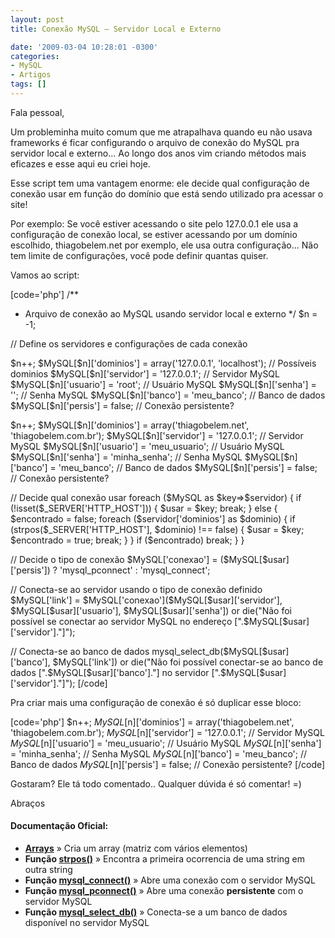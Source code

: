 ```yaml
---
layout: post
title: Conexão MySQL – Servidor Local e Externo

date: '2009-03-04 10:28:01 -0300'
categories:
- MySQL
- Artigos
tags: []
---
```

<p>Fala pessoal,</p>
<p>Um probleminha muito comum que me atrapalhava quando eu não usava frameworks é ficar configurando o arquivo de conexão do MySQL pra servidor local e externo... Ao longo dos anos vim criando métodos mais eficazes e esse aqui eu criei hoje.</p>
<p>Esse script tem uma vantagem enorme: ele decide qual configuração de conexão usar em função do domínio que está sendo utilizado pra acessar o site!</p>
<p>Por exemplo: Se você estiver acessando o site pelo 127.0.0.1 ele usa a configuração de conexão local, se estiver acessando por um domínio escolhido, thiagobelem.net por exemplo, ele usa outra configuração... Não tem limite de configurações, você pode definir quantas quiser.</p>
<p>Vamos ao script:</p>

[code='php']
/**
*  Arquivo de conexão ao MySQL usando servidor local e externo
*/
$n = -1;</p>
<p>// Define os servidores e configurações de cada conexão</p>
<p>$n++;
$MySQL[$n]['dominios']  = array('127.0.0.1', 'localhost'); // Possíveis dominios
$MySQL[$n]['servidor']  = '127.0.0.1'; // Servidor MySQL
$MySQL[$n]['usuario']   = 'root'; // Usuário MySQL
$MySQL[$n]['senha']     = ''; // Senha MySQL
$MySQL[$n]['banco']     = 'meu_banco'; // Banco de dados
$MySQL[$n]['persis']    = false; // Conexão persistente?</p>
<p>$n++;
$MySQL[$n]['dominios']  = array('thiagobelem.net', 'thiagobelem.com.br');
$MySQL[$n]['servidor']  = '127.0.0.1'; // Servidor MySQL
$MySQL[$n]['usuario']   = 'meu_usuario'; // Usuário MySQL
$MySQL[$n]['senha']     = 'minha_senha'; // Senha MySQL
$MySQL[$n]['banco']     = 'meu_banco'; // Banco de dados
$MySQL[$n]['persis']    = false; // Conexão persistente?</p>
<p>// Decide qual conexão usar
foreach ($MySQL as $key=>$servidor) {
    if (!isset($_SERVER['HTTP_HOST'])) {
        $usar = $key;
        break;
    } else {
        $encontrado = false;
        foreach ($servidor['dominios'] as $dominio) {
            if (strpos($_SERVER['HTTP_HOST'], $dominio) !== false) {
              $usar = $key;
              $encontrado = true;
              break;
            }
        }
        if ($encontrado)
            break;
    }
}</p>
<p>// Decide o tipo de conexão
$MySQL['conexao'] = ($MySQL[$usar]['persis']) ? 'mysql_pconnect' : 'mysql_connect';</p>
<p>// Conecta-se ao servidor usando o tipo de conexão definido
$MySQL['link'] = $MySQL['conexao']($MySQL[$usar]['servidor'], $MySQL[$usar]['usuario'], $MySQL[$usar]['senha']) or die("Não foi possível se conectar ao servidor MySQL no endereço [".$MySQL[$usar]['servidor']."]");</p>
<p>// Conecta-se ao banco de dados
mysql_select_db($MySQL[$usar]['banco'], $MySQL['link']) or die("Não foi possível conectar-se ao banco de dados [".$MySQL[$usar]['banco']."] no servidor [".$MySQL[$usar]['servidor']."]");
[/code]

<p>Pra criar mais uma configuração de conexão é só duplicar esse bloco:</p>

[code='php']
$n++;
$MySQL[$n]['dominios']  = array('thiagobelem.net', 'thiagobelem.com.br');
$MySQL[$n]['servidor']  = '127.0.0.1'; // Servidor MySQL
$MySQL[$n]['usuario']   = 'meu_usuario'; // Usuário MySQL
$MySQL[$n]['senha']     = 'minha_senha'; // Senha MySQL
$MySQL[$n]['banco']     = 'meu_banco'; // Banco de dados
$MySQL[$n]['persis']    = false; // Conexão persistente?
[/code]

<p>Gostaram? Ele tá todo comentado.. Qualquer dúvida é só comentar! =)</p>
<p>Abraços</p>
<h4>Documentação Oficial:</h4>
<ul>
<li><strong><a href="http://www.php.net/manual/pt_BR/function.array.php" target="_blank">Arrays</a></strong> » Cria um array (matriz com vários elementos)</li>
<li><strong>Função <a href="http://us3.php.net/strpos" target="_blank">strpos()</a></strong> » Encontra a primeira ocorrencia de uma string em outra string</li>
<li><strong>Função <a href="http://us3.php.net/mysql_connect" target="_blank">mysql_connect()</a></strong> » Abre uma conexão com o servidor MySQL</li>
<li><strong>Função <a href="http://us.php.net/mysql_pconnect" target="_blank">mysql_pconnect()</a></strong> » Abre uma conexão <strong>persistente</strong> com o servidor MySQL</li>
<li><strong>Função <a href="http://us.php.net/mysql_select_db" target="_blank">mysql_select_db()</a></strong> » Conecta-se a um banco de dados disponível no servidor MySQL</li>
</ul>
